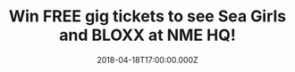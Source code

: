 ---
campaign-uuid: "c-81e94312-6b33-4fd3-8537-8746141eb208"
type: "Preview"
category: "competition"
date: "2018-04-18T17:00:00.000Z"
end-date: "2018-04-29T23:59:00.000Z"
disable-form: false
is_promoted: false
has_entry_page: true
title: "Win FREE gig tickets to see Sea Girls and BLOXX at NME HQ!"
competition-description: "<p>Want to hear some epic live music? Then you won't want\
  \ to miss this...\r\nNME is opening it's doors to host an exclusive lock-in gig\
  \ in association with 19 Crimes Winery and we've got a limited amount of FREE tickets\
  \ to give away, want it?</p> \r\n<p>You can get your hands on one of 35 pairs of\
  \ tickets to see Sea Girls and BLOXX at NME HQ in London on Thursday 3rd of May\
  \ 2018! All you need to do is enter your details and you could be swaying along\
  \ in the crowd, wine in hand as the alt rock/indie pop bands fill your ears with\
  \ their favourite songs!</p>"
hero-header: "Win FREE gig tickets to see Sea Girls and BLOXX at NME HQ in London!"
terms-confirmation: "Terms-19-CrimesLockInCompetition.pdf"
banner-img: "https://assets.expresslyapp.com/asset-d6c7d6ab-43b6-472c-a2ec-acb377522d50.jpg"
logo-left-href: "http://19crimes.com"
logo-left-image: "https://assets.expresslyapp.com/asset-ea931195-26b7-4606-a3a3-93d40eccbf66.jpg"
logo-left-title: "19 Crimes"
bg-image-hero: "https://assets.expresslyapp.com/asset-d0bfed59-bdd3-4672-8454-3e3deea5fa7d.jpg"
bg-image-first: "https://assets.expresslyapp.com/asset-39302f83-1ee7-4a2b-bf3b-83c5c42ebcbf.jpg"
bg-image-second: "https://assets.expresslyapp.com/asset-d2f1333f-a7b0-4ac9-b7b8-245b0052e523.jpg"
bg-image-third: "https://assets.expresslyapp.com/asset-6c52b6a8-8f05-4ea0-8fdf-1be034e9bd27.jpg"
section1-content: "<p>If you’re into banging indie tunes in the vein of The Killers\
  \ and Arctic Monkeys, chances are you’re almost certainly going to fall in love\
  \ with Sea Girls.</p>\r\n <p>The London group have fast become one of the UK’s most\
  \ exciting new bands, conquering venues up and down the nation with their riotous\
  \ live show, and they’ll be bringing that reputation and attitude to our upcoming\
  \ gig right here at NME HQ on May 3.</p>"
section2-content: "They’re not the only band playing, though. Fellow indie-four piece\
  \ Bloxx – who have already supported bands like The Wombats in arenas – will be\
  \ joining in on the fun. Think 1975 meets Nirvana, and you’re getting a taste of\
  \ the group’s eclectic sound."
section3-content: "<p>If you're a big fan of Sea Girls, Bloxx or just up for a banging\
  \ night out, complete the form below to be in the chance of winning tickets for\
  \ the exclusive gig on May 3 in London.</p> \r\n<p>You need to act quickly though\
  \ as the competition closes on Sunday 29 April at 23:59. Over 18s only and ID will\
  \ be required. Winners will be contacted via email on Monday 30 April 2018 to confirm\
  \ attendance.</p>"
entry-title: "Win FREE gig tickets to see Sea Girls and BLOXX at NME HQ in London\
  \ on the 3rd of May 2018!"
entry-content: "Dance along to some banging tunes courtesy of Sea Girls and BLOXX\
  \ at the next NME Lock In in association with 19 Crimes Winery at NME's HQ in London.\
  \ Good luck!"
has-winner: false
prize-description: "One pair of 35 tickets to see Sea Girls and BLOXX at NME HQ."
prize-restrictions: "Over 18s only and ID will be required."
special-conditions: "This competition is promoted in conjunction with Time Inc UK\
  \ and these special Terms and Conditions apply:\r\n<a href=\"https://aaa.nme.com/etc/Terms-19-CrimesLockInCompetition.pdf\"\
  > Time Inc UK 19 Crimes Lock in Competition Terms & Conditions </a>.\r\nNotable\
  \ extract: all expenses (including but not limited to travel expenses) are not covered."
---